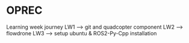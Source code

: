 # OPREC
Learning week journey
LW1 --> git and quadcopter component
LW2 --> flowdrone
LW3 --> setup ubuntu & ROS2-Py-Cpp installation
